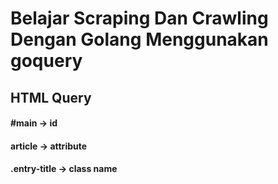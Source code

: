 # Belajar Scraping Dan Crawling Dengan Golang Menggunakan goquery

## HTML Query
#### #main -> id
#### article -> attribute
#### .entry-title -> class name